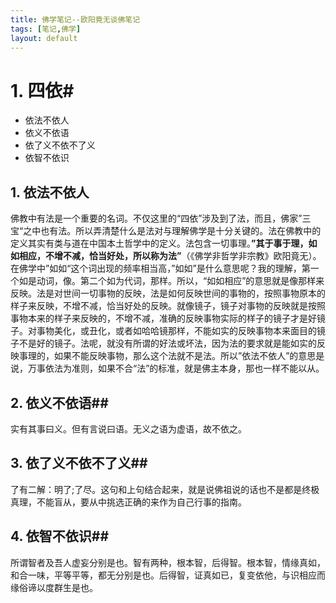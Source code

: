 ```yaml
---
title: 佛学笔记--欧阳竟无谈佛笔记
tags: [笔记,佛学]
layout: default
---
```

# 1. 四依#
+ 依法不依人
+ 依义不依语
+ 依了义不依不了义
+ 依智不依识

## 1. 依法不依人 ##
佛教中有法是一个重要的名词。不仅这里的“四依”涉及到了法，而且，佛家”三宝“之中也有法。所以弄清楚什么是法对与理解佛学是十分关键的。法在佛教中的定义其实有类与道在中国本土哲学中的定义。法包含一切事理。**”其于事于理，如如相应，不增不减，恰当好处，所以称为法”**（《佛学非哲学非宗教》欧阳竟无）。在佛学中”如如“这个词出现的频率相当高，”如如”是什么意思呢？我的理解，第一个如是动词，像。第二个如为代词，那样。所以，“如如相应”的意思就是像那样来反映。法是对世间一切事物的反映，法是如何反映世间的事物的，按照事物原本的样子来反映，不增不减，恰当好处的反映。就像镜子，镜子对事物的反映就是按照事物本来的样子来反映的，不增不减，准确的反映事物实际的样子的镜子才是好镜子。对事物美化，或丑化，或者如哈哈镜那样，不能如实的反映事物本来面目的镜子不是好的镜子。法呢，就没有所谓的好法或坏法，因为法的要求就是能如实的反映事理的，如果不能反映事物，那么这个法就不是法。所以”依法不依人”的意思是说，万事依法为准则，如果不合“法”的标准，就是佛主本身，那也一样不能以从。
## 2. 依义不依语##
实有其事曰义。但有言说曰语。无义之语为虚语，故不依之。
## 3. 依了义不依不了义##
了有二解：明了;了尽。这句和上句结合起来，就是说佛祖说的话也不是都是终极真理，不能盲从，要从中挑选正确的来作为自己行事的指南。
## 4. 依智不依识##
所谓智者及吾人虚妄分别是也。智有两种，根本智，后得智。根本智，情缘真如，和合一味，平等平等，都无分别是也。后得智，证真如已，复变依他，与识相应而缘俗谛以度群生是也。